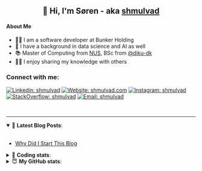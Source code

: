 <h2 align="center">
	👋 Hi, I'm Søren - aka <a href="https://shmulvad.com">shmulvad</a>
</h2>

#### About Me
- 👨‍💻 I am a software developer at Bunker Holding
- 🤖 I have a background in data science and AI as well
- 📚 Master of Computing from [NUS], BSc from [@diku-dk]
- 👨‍🏫 I enjoy sharing my knowledge with others

### Connect with me:

[![Linkedin: shmulvad](https://img.shields.io/badge/shmulvad-blue?style=flat&logo=Linkedin&logoColor=white)][linkedin]
[![Website: shmulvad.com](https://img.shields.io/badge/shmulvad.com-47CCCC?&style=flat&logo=Google-Chrome&logoColor=white)][website]
[![Instagram: shmulvad](https://img.shields.io/badge/-@shmulvad-purple?style=flat&logo=Instagram&logoColor=white)][instagram]
[![StackOverflow: shmulvad](https://img.shields.io/badge/shmulvad-FE7A16?style=flat&logo=stack-overflow&logoColor=white)][stackOverflow]
[![Email: shmulvad](https://img.shields.io/badge/shmulvad-D14836?style=flat&logo=gmail&logoColor=white)][mail]

<br />

---

<details open>
 <summary>📕 <b>Latest Blog Posts</b>: </summary>

<br>

<!-- BLOG-POST-LIST:START -->
- [Why Did I Start This Blog](https://shmulvad.com/blog/why-did-start-this-blog)
<!-- BLOG-POST-LIST:END -->

</details>

<!-- --- -->

<details>
 <summary>🤖 <b>Coding stats</b>: </summary>

<br>

NOTE: Doesn't track coding at work.

<!--START_SECTION:waka-->
![Code Time](http://img.shields.io/badge/Code%20Time-3%2C065%20hrs%2020%20mins-blue)

**I'm an Early 🐤** 

```text
🌞 Morning                1973 commits        ███████░░░░░░░░░░░░░░░░░░   27.08 % 
🌆 Daytime                2981 commits        ██████████░░░░░░░░░░░░░░░   40.91 % 
🌃 Evening                1637 commits        ██████░░░░░░░░░░░░░░░░░░░   22.46 % 
🌙 Night                  696 commits         ██░░░░░░░░░░░░░░░░░░░░░░░   09.55 % 
```


📊 **This Week I Spent My Time On** 

```text
💬 Programming Languages: 
Python                   7 hrs 6 mins        ████████████░░░░░░░░░░░░░   47.73 % 
Other                    3 hrs 14 mins       █████░░░░░░░░░░░░░░░░░░░░   21.81 % 
TypeScript               2 hrs 27 mins       ████░░░░░░░░░░░░░░░░░░░░░   16.49 % 
Text                     30 mins             █░░░░░░░░░░░░░░░░░░░░░░░░   03.47 % 
Bash                     18 mins             █░░░░░░░░░░░░░░░░░░░░░░░░   02.11 % 

🔥 Editors: 
VS Code                  11 hrs 8 mins       ███████████████████░░░░░░   74.87 % 
Zsh                      3 hrs 12 mins       █████░░░░░░░░░░░░░░░░░░░░   21.51 % 
Sublime Text             32 mins             █░░░░░░░░░░░░░░░░░░░░░░░░   03.62 % 

🐱‍💻 Projects: 
km24-core                14 hrs 17 mins      ████████████████████████░   96.05 % 
Unknown Project          32 mins             █░░░░░░░░░░░░░░░░░░░░░░░░   03.62 % 
company-scrapers         2 mins              ░░░░░░░░░░░░░░░░░░░░░░░░░   00.32 % 
```


 Last Updated on 21/02/2025 18:49:18 UTC
<!--END_SECTION:waka-->

</details>

<!-- --- -->

<details>
 <summary>😇 <b>My GitHub stats</b>: </summary>

<br>

<img align="left" alt="shmulvad's Github Stats" src="https://github-readme-stats.vercel.app/api?username=shmulvad&show_icons=true&hide_border=true" />

</details>



[website]: https://shmulvad.com
[linkedin]: https://linkedin.com/in/shmulvad
[instagram]: https://instagram.com/shmulvad
[stackOverflow]: https://stackoverflow.com/users/9248793/shmulvad
[mail]: mailto:shmulvad@gmail.com
[@diku-dk]: https://github.com/diku-dk
[github]: https://github.com/shmulvad
[NUS]: https://www.nus.edu.sg
